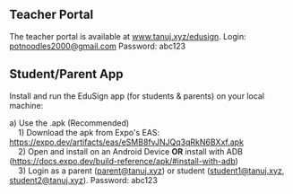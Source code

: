 ## Teacher Portal
The teacher portal is available at www.tanuj.xyz/edusign. Login: potnoodles2000@gmail.com Password: abc123

## Student/Parent App
Install and run the EduSign app (for students & parents) on your local machine:

a) Use the .apk (Recommended) \
&nbsp;&nbsp;&nbsp;&nbsp;1) Download the apk from Expo's EAS: https://expo.dev/artifacts/eas/eSMB8fvJNJQq3qRkN6BXxf.apk \
&nbsp;&nbsp;&nbsp;&nbsp;2) Open and install on an Android Device **OR** install with ADB (https://docs.expo.dev/build-reference/apk/#install-with-adb) \
&nbsp;&nbsp;&nbsp;&nbsp;3) Login as a parent (parent@tanuj.xyz) or student (student1@tanuj.xyz, student2@tanuj.xyz). Password: abc123
